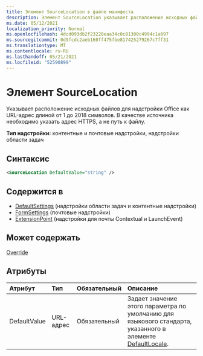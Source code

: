 ```yaml
---
title: Элемент SourceLocation в файле манифеста
description: Элемент SourceLocation указывает расположение исходных файлов для Office надстройки.
ms.date: 05/12/2021
localization_priority: Normal
ms.openlocfilehash: 4dcd093db2f23220eaa34c0c81300c4994c1a697
ms.sourcegitcommit: 0d9fcdc2aeb160ff475fbe817425279267c7ff31
ms.translationtype: MT
ms.contentlocale: ru-RU
ms.lasthandoff: 05/21/2021
ms.locfileid: "52590899"
---
```

# <a name="sourcelocation-element"></a>Элемент SourceLocation

Указывает расположение исходных файлов для надстройки Office как URL-адрес длиной от 1 до 2018 символов. В качестве источника необходимо указать адрес HTTPS, а не путь к файлу.

**Тип надстройки:** контентные и почтовые надстройки, надстройки области задач

## <a name="syntax"></a>Синтаксис

```XML
<SourceLocation DefaultValue="string" />
```

## <a name="contained-in"></a>Содержится в

- [DefaultSettings](defaultsettings.md) (надстройки области задач и контентные надстройки)
- [FormSettings](formsettings.md) (почтовые надстройки)
- [ExtensionPoint](extensionpoint.md) (надстройки для почты Contextual и LaunchEvent)

## <a name="can-contain"></a>Может содержать

[Override](override.md)

## <a name="attributes"></a>Атрибуты

|Атрибут|Тип|Обязательный|Описание|
|:-----|:-----|:-----|:-----|
|DefaultValue|URL-адрес|Обязательный|Задает значение этого параметра по умолчанию для языкового стандарта, указанного в элементе [DefaultLocale](defaultlocale.md).|
